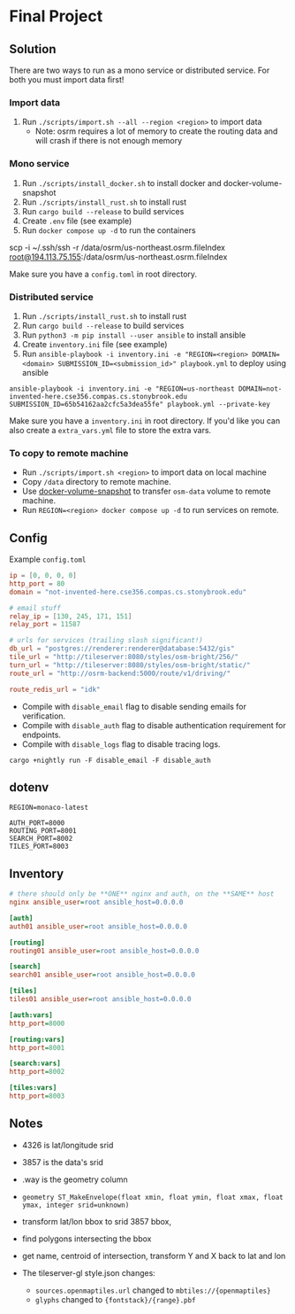 # Final Project

## Solution

There are two ways to run as a mono service or distributed service. For both you must import data first!

### Import data

1. Run `./scripts/import.sh --all --region <region>` to import data
   * Note: osrm requires a lot of memory to create the routing data and will
   crash if there is not enough memory

### Mono service 

1. Run `./scripts/install_docker.sh` to install docker and docker-volume-snapshot
2. Run `./scripts/install_rust.sh` to install rust
3. Run `cargo build --release` to build services
4. Create `.env` file (see example)
4. Run `docker compose up -d` to run the containers 

scp -i ~/.ssh/ssh -r /data/osrm/us-northeast.osrm.fileIndex root@194.113.75.155:/data/osrm/us-northeast.osrm.fileIndex


Make sure you have a `config.toml` in root directory.

### Distributed service 

1. Run `./scripts/install_rust.sh` to install rust
2. Run `cargo build --release` to build services
3. Run `python3 -m pip install --user ansible` to install ansible
4. Create `inventory.ini` file (see example)
5. Run `ansible-playbook -i inventory.ini -e "REGION=<region> DOMAIN=<domain> SUBMISSION_ID=<submission_id>" playbook.yml` to deploy using ansible

```shell
ansible-playbook -i inventory.ini -e "REGION=us-northeast DOMAIN=not-invented-here.cse356.compas.cs.stonybrook.edu SUBMISSION_ID=65b54162aa2cfc5a3dea55fe" playbook.yml --private-key
```

Make sure you have a `inventory.ini` in root directory. If you'd like you can also create a `extra_vars.yml` file to store the extra vars. 

### To copy to remote machine

* Run `./scripts/import.sh <region>` to import data on local machine
* Copy `/data` directory to remote machine.
* Use [docker-volume-snapshot](https://github.com/junedkhatri31/docker-volume-snapshot)
to transfer `osm-data` volume to remote machine.
* Run `REGION=<region> docker compose up -d` to run services on remote.

## Config

Example `config.toml`

```toml
ip = [0, 0, 0, 0]
http_port = 80
domain = "not-invented-here.cse356.compas.cs.stonybrook.edu"

# email stuff
relay_ip = [130, 245, 171, 151]
relay_port = 11587

# urls for services (trailing slash significant!)
db_url = "postgres://renderer:renderer@database:5432/gis"
tile_url = "http://tileserver:8080/styles/osm-bright/256/"
turn_url = "http://tileserver:8080/styles/osm-bright/static/"
route_url = "http://osrm-backend:5000/route/v1/driving/"

route_redis_url = "idk"
```

* Compile with `disable_email` flag to disable sending emails for verification.
* Compile with `disable_auth` flag to disable authentication requirement for
endpoints.
* Compile with `disable_logs` flag to disable tracing logs.

```shell
cargo +nightly run -F disable_email -F disable_auth
```

## dotenv

```
REGION=monaco-latest

AUTH_PORT=8000
ROUTING_PORT=8001
SEARCH_PORT=8002
TILES_PORT=8003
```

## Inventory

```ini
# there should only be **ONE** nginx and auth, on the **SAME** host
nginx ansible_user=root ansible_host=0.0.0.0

[auth]
auth01 ansible_user=root ansible_host=0.0.0.0

[routing]
routing01 ansible_user=root ansible_host=0.0.0.0

[search]
search01 ansible_user=root ansible_host=0.0.0.0

[tiles]
tiles01 ansible_user=root ansible_host=0.0.0.0

[auth:vars]
http_port=8000

[routing:vars]
http_port=8001

[search:vars]
http_port=8002

[tiles:vars]
http_port=8003
```

## Notes

* 4326 is lat/longitude srid
* 3857 is the data's srid
* .way is the geometry column
* `geometry ST_MakeEnvelope(float xmin, float ymin, float xmax, float ymax, integer srid=unknown)`

* transform lat/lon bbox to srid 3857 bbox,
* find polygons intersecting the bbox
* get name, centroid of intersection, transform Y and X back to lat and lon

* The tileserver-gl style.json changes:
  * `sources.openmaptiles.url` changed to `mbtiles://{openmaptiles}`
  * `glyphs` changed to `{fontstack}/{range}.pbf`
